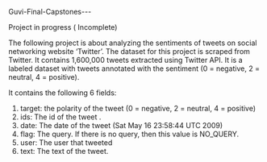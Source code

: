 Guvi-Final-Capstones---

Project in progress ( Incomplete)

The following project is about analyzing the sentiments of tweets on social networking website ‘Twitter’. The dataset for this project is scraped from Twitter. It contains 1,600,000 tweets
extracted using Twitter API. It is a labeled dataset with tweets annotated with the sentiment (0 = negative, 2 = neutral, 4 = positive).

It contains the following 6 fields:

1. target: the polarity of the tweet (0 = negative, 2 = neutral, 4 = positive)
2. ids: The id of the tweet .
3. date: The date of the tweet (Sat May 16 23:58:44 UTC 2009)
4. flag: The query. If there is no query, then this value is NO_QUERY.
5. user: The user that tweeted
6. text: The text of the tweet.
